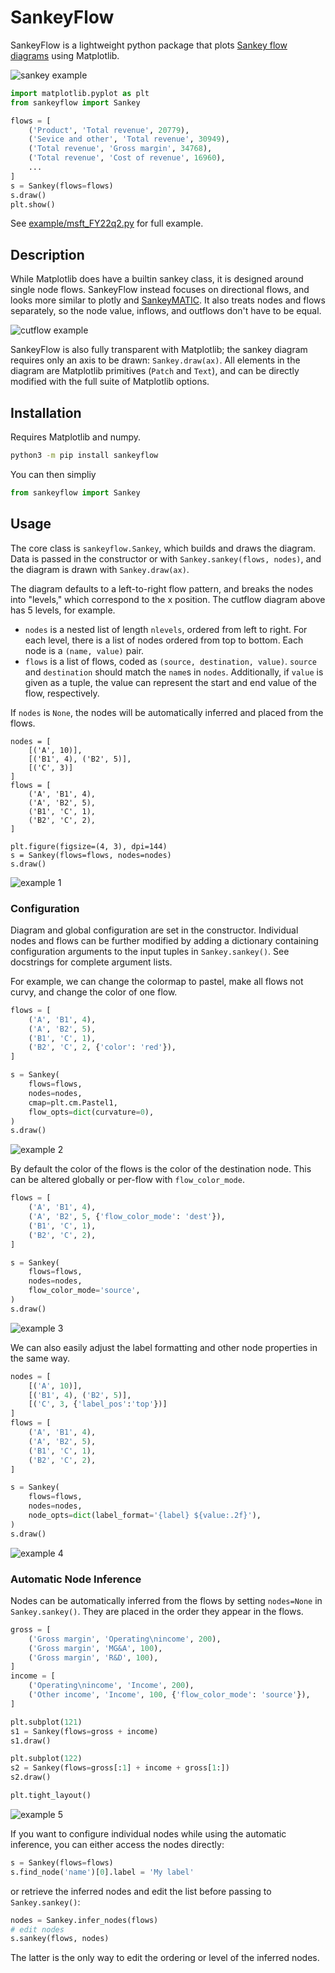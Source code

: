 # SankeyFlow

SankeyFlow is a lightweight python package that plots [Sankey flow diagrams](https://en.wikipedia.org/wiki/Sankey_diagram) using Matplotlib.

![sankey example](example/msft_FY22q2.png)

```py
import matplotlib.pyplot as plt
from sankeyflow import Sankey

flows = [
    ('Product', 'Total revenue', 20779),
    ('Sevice and other', 'Total revenue', 30949),
    ('Total revenue', 'Gross margin', 34768),
    ('Total revenue', 'Cost of revenue', 16960),
    ...
]
s = Sankey(flows=flows)
s.draw()
plt.show()
```
See [example/msft_FY22q2.py](example/msft_FY22q2.py) for full example.

## Description

While Matplotlib does have a builtin sankey class, it is designed around single node flows. SankeyFlow instead focuses on directional flows, and looks more similar to plotly and [SankeyMATIC](https://sankeymatic.com/). It also treats nodes and flows separately, so the node value, inflows, and outflows don't have to be equal.

![cutflow example](example/cutflow.png)

SankeyFlow is also fully transparent with Matplotlib; the sankey diagram requires only an axis to be drawn: `Sankey.draw(ax)`. All elements in the diagram are Matplotlib primitives (`Patch` and `Text`), and can be directly modified with the full suite of Matplotlib options.

## Installation

Requires Matplotlib and numpy.
```bash
python3 -m pip install sankeyflow
```
You can then simpliy
```py
from sankeyflow import Sankey
```

## Usage

The core class is `sankeyflow.Sankey`, which builds and draws the diagram. Data is passed in the constructor or with `Sankey.sankey(flows, nodes)`, and the diagram is drawn with `Sankey.draw(ax)`.

The diagram defaults to a left-to-right flow pattern, and breaks the nodes into "levels," which correspond to the x position. The cutflow diagram above has 5 levels, for example.

- `nodes` is a nested list of length `nlevels`, ordered from left to right. For each level, there is a list of nodes ordered from top to bottom. Each node is a `(name, value)` pair.
- `flows` is a list of flows, coded as `(source, destination, value)`. `source` and `destination` should match the `name`s in `nodes`. Additionally, if `value` is given as a tuple, the value can represent the start and end value of the flow, respectively.

If `nodes` is `None`, the nodes will be automatically inferred and placed from the flows.

```
nodes = [
    [('A', 10)],
    [('B1', 4), ('B2', 5)],
    [('C', 3)]
]
flows = [
    ('A', 'B1', 4),
    ('A', 'B2', 5),
    ('B1', 'C', 1),
    ('B2', 'C', 2),
] 

plt.figure(figsize=(4, 3), dpi=144)
s = Sankey(flows=flows, nodes=nodes)
s.draw()
```

![example 1](example/readme_1.png)

### Configuration

Diagram and global configuration are set in the constructor. Individual nodes and flows can be further modified by adding a dictionary containing configuration arguments to the input tuples in `Sankey.sankey()`. See docstrings for complete argument lists. 

For example, we can change the colormap to pastel, make all flows not curvy, and change the color of one flow.
```py
flows = [
    ('A', 'B1', 4),
    ('A', 'B2', 5),
    ('B1', 'C', 1),
    ('B2', 'C', 2, {'color': 'red'}),
] 

s = Sankey(
    flows=flows,
    nodes=nodes,
    cmap=plt.cm.Pastel1,
    flow_opts=dict(curvature=0),
)
s.draw()
```

![example 2](example/readme_2.png)

By default the color of the flows is the color of the destination node. This can be altered globally or per-flow with `flow_color_mode`. 
```py
flows = [
    ('A', 'B1', 4),
    ('A', 'B2', 5, {'flow_color_mode': 'dest'}),
    ('B1', 'C', 1),
    ('B2', 'C', 2),
] 

s = Sankey(
    flows=flows,
    nodes=nodes,
    flow_color_mode='source',
)
s.draw()
```

![example 3](example/readme_3.png)

We can also easily adjust the label formatting and other node properties in the same way.
```py
nodes = [
    [('A', 10)],
    [('B1', 4), ('B2', 5)],
    [('C', 3, {'label_pos':'top'})]
]
flows = [
    ('A', 'B1', 4),
    ('A', 'B2', 5),
    ('B1', 'C', 1),
    ('B2', 'C', 2),
] 

s = Sankey(
    flows=flows,
    nodes=nodes,
    node_opts=dict(label_format='{label} ${value:.2f}'),
)
s.draw()
```

![example 4](example/readme_4.png)

### Automatic Node Inference

Nodes can be automatically inferred from the flows by setting `nodes=None` in `Sankey.sankey()`. They are placed in the order they appear in the flows.

```py
gross = [
    ('Gross margin', 'Operating\nincome', 200),
    ('Gross margin', 'MG&A', 100), 
    ('Gross margin', 'R&D', 100), 
]
income = [
    ('Operating\nincome', 'Income', 200),
    ('Other income', 'Income', 100, {'flow_color_mode': 'source'}),
]

plt.subplot(121)
s1 = Sankey(flows=gross + income)
s1.draw()

plt.subplot(122)
s2 = Sankey(flows=gross[:1] + income + gross[1:])
s2.draw()

plt.tight_layout()
```

![example 5](example/readme_5.png)

If you want to configure individual nodes while using the automatic inference, you can either access the nodes directly:
```py
s = Sankey(flows=flows)
s.find_node('name')[0].label = 'My label'
```
or retrieve the inferred nodes and edit the list before passing to `Sankey.sankey()`:
```py
nodes = Sankey.infer_nodes(flows)
# edit nodes
s.sankey(flows, nodes)
```
The latter is the only way to edit the ordering or level of the inferred nodes.
